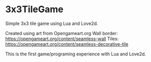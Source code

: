 # 3x3TileGame
Simple 3x3 tile game using Lua and Love2d.

Created using art from Opengameart.org
Wall border: https://opengameart.org/content/seamless-wall
Tiles: https://opengameart.org/content/seamless-decorative-tile

This is the first game/programing experience with Lua and Love2d.
